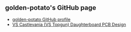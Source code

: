 
<h2>golden-potato's GitHub page</h2>

<body>
<ul>
<li><a href="https://github.com/Golden-Potato">golden-potato GitHub profile</a></li>
<li><a href="https://github.com/Golden-Potato/VS-Castlevania-TopGun-Daughterboard">VS Castlevania (VS Topgun) Daughterboard PCB Design</a></li>
</ul>
</body>
